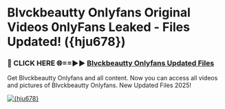 # Blvckbeautty Onlyfans Original Videos 0nlyFans Leaked - Files Updated! ({hju678})

<h3>🔴 CLICK HERE 🌐==►► <a href="https://tinyurl.com/ms9xzufz" rel="nofollow">Blvckbeautty Onlyfans Updated Files</a></h3>

Get Blvckbeautty Onlyfans and all content. Now you can access all videos and pictures of Blvckbeautty Onlyfans. New Updated Files 2025!

[![{hju678}](https://i.imgur.com/PQ7UWWw.gif)](https://tinyurl.com/ms9xzufz)